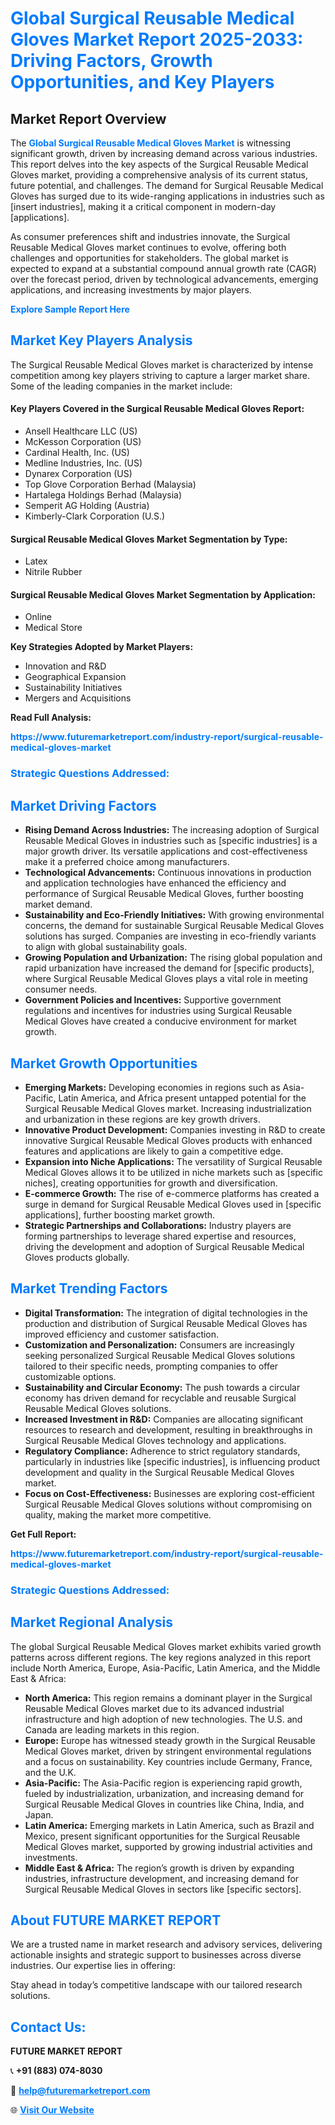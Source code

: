 <h1 style="color: #007BFF;">Global Surgical Reusable Medical Gloves Market Report 2025-2033: Driving Factors, Growth Opportunities, and Key Players</h1>

<section id="overview">
<h2>Market Report Overview</h2>
<p>The <a href="https://www.futuremarketreport.com/industry-report/surgical-reusable-medical-gloves-market" style="color: #007BFF; text-decoration: none;"><strong>Global Surgical Reusable Medical Gloves Market</strong></a> is witnessing significant growth, driven by increasing demand across various industries. This report delves into the key aspects of the Surgical Reusable Medical Gloves market, providing a comprehensive analysis of its current status, future potential, and challenges. The demand for Surgical Reusable Medical Gloves has surged due to its wide-ranging applications in industries such as [insert industries], making it a critical component in modern-day [applications].</p>
<p>As consumer preferences shift and industries innovate, the Surgical Reusable Medical Gloves market continues to evolve, offering both challenges and opportunities for stakeholders. The global market is expected to expand at a substantial compound annual growth rate (CAGR) over the forecast period, driven by technological advancements, emerging applications, and increasing investments by major players.</p>
</section>

<section id="overview">
<p><a href="https://www.futuremarketreport.com/request-sample/reportId=37240" style="color: #007BFF; text-decoration: none;"><strong>Explore Sample Report Here</strong></a></p>
</section>

<section id="key-players">
<h2 style="color: #007BFF;">Market Key Players Analysis</h2>
<p>The Surgical Reusable Medical Gloves market is characterized by intense competition among key players striving to capture a larger market share. Some of the leading companies in the market include:</p>
<h4>Key Players Covered in the Surgical Reusable Medical Gloves Report:</h4>
<ul><li>Ansell Healthcare LLC (US)</li><li>McKesson Corporation (US)</li><li>Cardinal Health, Inc. (US)</li><li>Medline Industries, Inc. (US)</li><li>Dynarex Corporation (US)</li><li>Top Glove Corporation Berhad (Malaysia)</li><li>Hartalega Holdings Berhad (Malaysia)</li><li>Semperit AG Holding (Austria)</li><li>Kimberly-Clark Corporation (U.S.)</li></ul>
<h4>Surgical Reusable Medical Gloves Market Segmentation by Type:</h4>
<ul><li>Latex</li><li>Nitrile Rubber</li></ul>

<h4>Surgical Reusable Medical Gloves Market Segmentation by Application:</h4>
<ul><li>Online</li><li>Medical Store</li></ul>
<p><strong>Key Strategies Adopted by Market Players:</strong></p>
<ul>
<li>Innovation and R&D</li>
<li>Geographical Expansion</li>
<li>Sustainability Initiatives</li>
<li>Mergers and Acquisitions</li>
</ul>
</section>

<section>
<p><strong>Read Full Analysis: </strong></p><a href="https://www.futuremarketreport.com/industry-report/surgical-reusable-medical-gloves-market" style="color: #007BFF; text-decoration: none;"><strong>https://www.futuremarketreport.com/industry-report/surgical-reusable-medical-gloves-market</strong></a>
<h3 style="color: #007BFF;">Strategic Questions Addressed:</h3>
</section>

<section id="driving-factors">
<h2 style="color: #007BFF;">Market Driving Factors</h2>
<ul>
<li><strong>Rising Demand Across Industries:</strong> The increasing adoption of Surgical Reusable Medical Gloves in industries such as [specific industries] is a major growth driver. Its versatile applications and cost-effectiveness make it a preferred choice among manufacturers.</li>
<li><strong>Technological Advancements:</strong> Continuous innovations in production and application technologies have enhanced the efficiency and performance of Surgical Reusable Medical Gloves, further boosting market demand.</li>
<li><strong>Sustainability and Eco-Friendly Initiatives:</strong> With growing environmental concerns, the demand for sustainable Surgical Reusable Medical Gloves solutions has surged. Companies are investing in eco-friendly variants to align with global sustainability goals.</li>
<li><strong>Growing Population and Urbanization:</strong> The rising global population and rapid urbanization have increased the demand for [specific products], where Surgical Reusable Medical Gloves plays a vital role in meeting consumer needs.</li>
<li><strong>Government Policies and Incentives:</strong> Supportive government regulations and incentives for industries using Surgical Reusable Medical Gloves have created a conducive environment for market growth.</li>
</ul>
</section>

<section id="growth-opportunities">
<h2 style="color: #007BFF;">Market Growth Opportunities</h2>
<ul>
<li><strong>Emerging Markets:</strong> Developing economies in regions such as Asia-Pacific, Latin America, and Africa present untapped potential for the Surgical Reusable Medical Gloves market. Increasing industrialization and urbanization in these regions are key growth drivers.</li>
<li><strong>Innovative Product Development:</strong> Companies investing in R&D to create innovative Surgical Reusable Medical Gloves products with enhanced features and applications are likely to gain a competitive edge.</li>
<li><strong>Expansion into Niche Applications:</strong> The versatility of Surgical Reusable Medical Gloves allows it to be utilized in niche markets such as [specific niches], creating opportunities for growth and diversification.</li>
<li><strong>E-commerce Growth:</strong> The rise of e-commerce platforms has created a surge in demand for Surgical Reusable Medical Gloves used in [specific applications], further boosting market growth.</li>
<li><strong>Strategic Partnerships and Collaborations:</strong> Industry players are forming partnerships to leverage shared expertise and resources, driving the development and adoption of Surgical Reusable Medical Gloves products globally.</li>
</ul>
</section>

<section id="trending-factors">
<h2 style="color: #007BFF;">Market Trending Factors</h2>
<ul>
<li><strong>Digital Transformation:</strong> The integration of digital technologies in the production and distribution of Surgical Reusable Medical Gloves has improved efficiency and customer satisfaction.</li>
<li><strong>Customization and Personalization:</strong> Consumers are increasingly seeking personalized Surgical Reusable Medical Gloves solutions tailored to their specific needs, prompting companies to offer customizable options.</li>
<li><strong>Sustainability and Circular Economy:</strong> The push towards a circular economy has driven demand for recyclable and reusable Surgical Reusable Medical Gloves solutions.</li>
<li><strong>Increased Investment in R&D:</strong> Companies are allocating significant resources to research and development, resulting in breakthroughs in Surgical Reusable Medical Gloves technology and applications.</li>
<li><strong>Regulatory Compliance:</strong> Adherence to strict regulatory standards, particularly in industries like [specific industries], is influencing product development and quality in the Surgical Reusable Medical Gloves market.</li>
<li><strong>Focus on Cost-Effectiveness:</strong> Businesses are exploring cost-efficient Surgical Reusable Medical Gloves solutions without compromising on quality, making the market more competitive.</li>
</ul>
</section>

<section>
<p><strong>Get Full Report: </strong></p><a href="https://www.futuremarketreport.com/industry-report/surgical-reusable-medical-gloves-market" style="color: #007BFF; text-decoration: none;"><strong>https://www.futuremarketreport.com/industry-report/surgical-reusable-medical-gloves-market</strong></a>
<h3 style="color: #007BFF;">Strategic Questions Addressed:</h3>
</section>


<section id="regional-analysis">
<h2 style="color: #007BFF;">Market Regional Analysis</h2>
<p>The global Surgical Reusable Medical Gloves market exhibits varied growth patterns across different regions. The key regions analyzed in this report include North America, Europe, Asia-Pacific, Latin America, and the Middle East & Africa:</p>
<ul>
<li><strong>North America:</strong> This region remains a dominant player in the Surgical Reusable Medical Gloves market due to its advanced industrial infrastructure and high adoption of new technologies. The U.S. and Canada are leading markets in this region.</li>
<li><strong>Europe:</strong> Europe has witnessed steady growth in the Surgical Reusable Medical Gloves market, driven by stringent environmental regulations and a focus on sustainability. Key countries include Germany, France, and the U.K.</li>
<li><strong>Asia-Pacific:</strong> The Asia-Pacific region is experiencing rapid growth, fueled by industrialization, urbanization, and increasing demand for Surgical Reusable Medical Gloves in countries like China, India, and Japan.</li>
<li><strong>Latin America:</strong> Emerging markets in Latin America, such as Brazil and Mexico, present significant opportunities for the Surgical Reusable Medical Gloves market, supported by growing industrial activities and investments.</li>
<li><strong>Middle East & Africa:</strong> The region’s growth is driven by expanding industries, infrastructure development, and increasing demand for Surgical Reusable Medical Gloves in sectors like [specific sectors].</li>
</ul>
</section>

<footer>
<h2 style="color: #007BFF;">About FUTURE MARKET REPORT</h2>
<p>We are a trusted name in market research and advisory services, delivering actionable insights and strategic support to businesses across diverse industries. Our expertise lies in offering:</p>

<p>Stay ahead in today’s competitive landscape with our tailored research solutions.</p>

<h2 style="color: #007BFF;">Contact Us:</h2>
<p><strong>FUTURE MARKET REPORT</strong></p>
<p>📞 <strong>+91 (883) 074-8030</strong></p>
<p>📧 <strong><a href="mailto:help@futuremarketreport.com" style="color: #007BFF;">help@futuremarketreport.com</a></strong></p>
<p>🌐 <strong><a href="https://www.futuremarketreport.com/" style="color: #007BFF;">Visit Our Website</a></strong></p>
</footer>